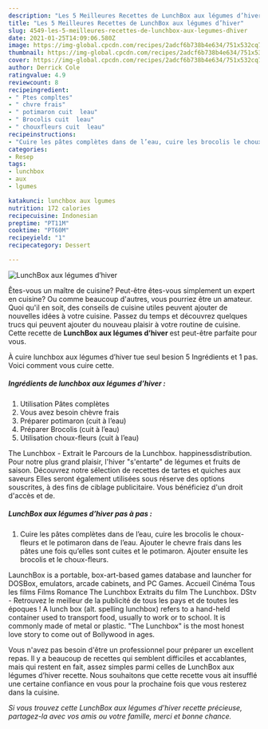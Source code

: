 ```yaml
---
description: "Les 5 Meilleures Recettes de LunchBox aux légumes d’hiver"
title: "Les 5 Meilleures Recettes de LunchBox aux légumes d’hiver"
slug: 4549-les-5-meilleures-recettes-de-lunchbox-aux-legumes-dhiver
date: 2021-01-25T14:09:06.580Z
image: https://img-global.cpcdn.com/recipes/2adcf6b738b4e634/751x532cq70/lunchbox-aux-legumes-dhiver-photo-principale-de-la-recette.jpg
thumbnail: https://img-global.cpcdn.com/recipes/2adcf6b738b4e634/751x532cq70/lunchbox-aux-legumes-dhiver-photo-principale-de-la-recette.jpg
cover: https://img-global.cpcdn.com/recipes/2adcf6b738b4e634/751x532cq70/lunchbox-aux-legumes-dhiver-photo-principale-de-la-recette.jpg
author: Derrick Cole
ratingvalue: 4.9
reviewcount: 8
recipeingredient:
- " Ptes compltes"
- " chvre frais"
- " potimaron cuit  leau"
- " Brocolis cuit  leau"
- " chouxfleurs cuit  leau"
recipeinstructions:
- "Cuire les pâtes complètes dans de l’eau, cuire les brocolis le choux-fleurs et le potimaron dans de l’eau. Ajouter le chevre frais dans les pâtes une fois qu’elles sont cuites et le potimaron. Ajouter ensuite les brocolis et le choux-fleurs."
categories:
- Resep
tags:
- lunchbox
- aux
- lgumes

katakunci: lunchbox aux lgumes 
nutrition: 172 calories
recipecuisine: Indonesian
preptime: "PT11M"
cooktime: "PT60M"
recipeyield: "1"
recipecategory: Dessert

---
```



![LunchBox aux légumes d’hiver](https://img-global.cpcdn.com/recipes/2adcf6b738b4e634/751x532cq70/lunchbox-aux-legumes-dhiver-photo-principale-de-la-recette.jpg)

Êtes-vous un maître de cuisine? Peut-être êtes-vous simplement un expert en cuisine? Ou comme beaucoup d'autres, vous pourriez être un amateur. Quoi qu'il en soit, des conseils de cuisine utiles peuvent ajouter de nouvelles idées à votre cuisine. Passez du temps et découvrez quelques trucs qui peuvent ajouter du nouveau plaisir à votre routine de cuisine. Cette recette de <strong> LunchBox aux légumes d’hiver </strong> est peut-être parfaite pour vous.

<!--inarticleads1-->

À cuire lunchbox aux légumes d’hiver tue seul besion 5 Ingrédients et 1 pas. Voici comment vous cuire cette.

##### Ingrédients de lunchbox aux légumes d’hiver :

1. Utilisation  Pâtes complètes
1. Vous avez besoin  chèvre frais
1. Préparer  potimaron (cuit à l’eau)
1. Préparer  Brocolis (cuit à l’eau)
1. Utilisation  choux-fleurs (cuit à l’eau)


The Lunchbox - Extrait le Parcours de la Lunchbox. happinessdistribution. Pour notre plus grand plaisir, l&#39;hiver &#34;s&#39;entarte&#34; de légumes et fruits de saison. Découvrez notre sélection de recettes de tartes et quiches aux saveurs Elles seront également utilisées sous réserve des options souscrites, à des fins de ciblage publicitaire. Vous bénéficiez d&#39;un droit d&#39;accès et de. 

<!--inarticleads2-->

##### LunchBox aux légumes d’hiver pas à pas :

1. Cuire les pâtes complètes dans de l’eau, cuire les brocolis le choux-fleurs et le potimaron dans de l’eau. Ajouter le chevre frais dans les pâtes une fois qu’elles sont cuites et le potimaron. Ajouter ensuite les brocolis et le choux-fleurs.


LaunchBox is a portable, box-art-based games database and launcher for DOSBox, emulators, arcade cabinets, and PC Games. Accueil Cinéma Tous les films Films Romance The Lunchbox Extraits du film The Lunchbox. DStv - Retrouvez le meilleur de la publicité de tous les pays et de toutes les époques ! A lunch box (alt. spelling lunchbox) refers to a hand-held container used to transport food, usually to work or to school. It is commonly made of metal or plastic. &#34;The Lunchbox&#34; is the most honest love story to come out of Bollywood in ages. 

<!--inarticleads1-->

<p>
Vous n'avez pas besoin d'être un professionnel pour préparer un excellent repas. Il y a beaucoup de recettes qui semblent difficiles et accablantes, mais qui restent en fait, assez simples parmi celles de LunchBox aux légumes d’hiver recette. Nous souhaitons que cette recette vous ait insufflé une certaine confiance en vous pour la prochaine fois que vous resterez dans la cuisine.
</p>

<p>
<i>Si vous trouvez cette LunchBox aux légumes d’hiver recette précieuse, partagez-la avec vos amis ou votre famille, merci et bonne chance.</i>
</p>
